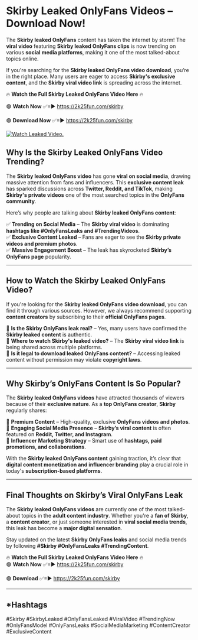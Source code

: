 # Skirby Leaked OnlyFans Videos – Download Now!

The **Skirby leaked OnlyFans** content has taken the internet by storm! The **viral video** featuring **Skirby leaked OnlyFans clips** is now trending on various **social media platforms**, making it one of the most talked-about topics online.  

If you're searching for the **Skirby leaked OnlyFans video download**, you’re in the right place. Many users are eager to access **Skirby's exclusive content**, and the **Skirby viral video link** is spreading across the internet.  

🔥 **Watch the Full Skirby Leaked OnlyFans Video Here** 🔥  

🟢 **Watch Now** ✅=► https://2k25fun.com/skirby

🟢 **Download Now** ✅=► https://2k25fun.com/skirby

[![Watch Leaked Video.](https://miro.medium.com/v2/resize:fit:828/format:webp/1*cilzJN44JGOrTw9NJCrNHA.gif "Watch Leaked Video")](https://2k25fun.com/skirby)

## **Why Is the Skirby Leaked OnlyFans Video Trending?**  

The **Skirby leaked OnlyFans video** has gone **viral on social media**, drawing massive attention from fans and influencers. This **exclusive content leak** has sparked discussions across **Twitter, Reddit, and TikTok**, making **Skirby's private videos** one of the most searched topics in the **OnlyFans community**.  

Here’s why people are talking about **Skirby leaked OnlyFans content**:  

✅ **Trending on Social Media** – The **Skirby viral video** is dominating **hashtags like #OnlyFansLeaks and #TrendingVideos**.  
✅ **Exclusive Content Leaked** – Fans are eager to see the **Skirby private videos and premium photos**.  
✅ **Massive Engagement Boost** – The leak has skyrocketed **Skirby’s OnlyFans page** popularity.  

---

## **How to Watch the Skirby Leaked OnlyFans Video?**  

If you're looking for the **Skirby leaked OnlyFans video download**, you can find it through various sources. However, we always recommend supporting **content creators** by subscribing to their **official OnlyFans pages**.  

🔹 **Is the Skirby OnlyFans leak real?** – Yes, many users have confirmed the **Skirby leaked content** is authentic.  
🔹 **Where to watch Skirby's leaked video?** – The **Skirby viral video link** is being shared across multiple platforms.  
🔹 **Is it legal to download leaked OnlyFans content?** – Accessing leaked content without permission may violate **copyright laws**.  

---

## **Why Skirby’s OnlyFans Content Is So Popular?**  

The **Skirby leaked OnlyFans videos** have attracted thousands of viewers because of their **exclusive nature**. As a **top OnlyFans creator**, **Skirby** regularly shares:  

📌 **Premium Content** – High-quality, exclusive **OnlyFans videos and photos**.  
📌 **Engaging Social Media Presence** – **Skirby’s viral content** is often featured on **Reddit, Twitter, and Instagram**.  
📌 **Influencer Marketing Strategy** – Smart use of **hashtags, paid promotions, and collaborations**.  

With the **Skirby leaked OnlyFans content** gaining traction, it’s clear that **digital content monetization and influencer branding** play a crucial role in today's **subscription-based platforms**.  

---

## **Final Thoughts on Skirby’s Viral OnlyFans Leak**  

The **Skirby leaked OnlyFans videos** are currently one of the most talked-about topics in the **adult content industry**. Whether you're a **fan of Skirby**, a **content creator**, or just someone interested in **viral social media trends**, this leak has become a **major digital sensation**.  

Stay updated on the latest **Skirby OnlyFans leaks** and social media trends by following **#Skirby #OnlyFansLeaks #TrendingContent**.  

🔥 **Watch the Full Skirby Leaked OnlyFans Video Here** 🔥  
🟢 **Watch Now** ✅=► https://2k25fun.com/skirby

🟢 **Download** ✅=► https://2k25fun.com/skirby

---

## *Hashtags
#Skirby #SkirbyLeaked #OnlyFansLeaked #ViralVideo #TrendingNow #OnlyFansModel #OnlyFansLeaks #SocialMediaMarketing #ContentCreator #ExclusiveContent  